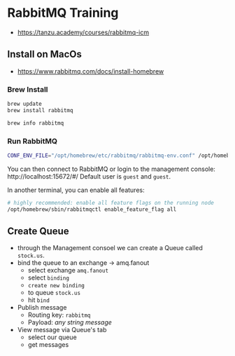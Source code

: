 # RabbitMQ Training

* https://tanzu.academy/courses/rabbitmq-icm

## Install on MacOs

* https://www.rabbitmq.com/docs/install-homebrew

### Brew Install

```sh
brew update
brew install rabbitmq
```

```sh
brew info rabbitmq
```

### Run RabbitMQ

```sh
CONF_ENV_FILE="/opt/homebrew/etc/rabbitmq/rabbitmq-env.conf" /opt/homebrew/opt/rabbitmq/sbin/rabbitmq-server
```

You can then connect to RabbitMQ or login to the management console: http://localhost:15672/#/
Default user is `guest` and `guest`.

In another terminal, you can enable all features:

```sh
# highly recommended: enable all feature flags on the running node
/opt/homebrew/sbin/rabbitmqctl enable_feature_flag all
```

## Create Queue

* through the Management consoel we can create a Queue called `stock.us`.
* bind the queue to an exchange -> amq.fanout
    * select exchange `amq.fanout`
    * select `binding`
    * `create new binding`
    * to queue `stock.us`
    * hit `bind`
* Publish message
    * Routing key: `rabbitmq`
    * Payload: _any string message_
* View message via Queue's tab
    * select our queue
    * get messages
